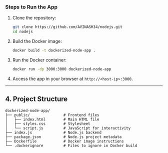 
### Steps to Run the App

1. Clone the repository:
   ```bash
   git clone https://github.com/AVINASH34/nodejs.git
   cd nodejs
   ```

2. Build the Docker image:
   ```bash
   docker build -t dockerized-node-app .
   ```

3. Run the Docker container:
   ```bash
   docker run -dp 3000:3000 dockerized-node-app
   ```

4. Access the app in your browser at `http://<host-ip>:3000`.

---

## 4. Project Structure

```
dockerized-node-app/
├── public/               # Frontend files
│   ├── index.html        # Main HTML file
│   ├── styles.css        # Stylesheet
│   └── script.js         # JavaScript for interactivity
├── index.js              # Node.js backend
├── package.json          # Node.js project metadata
├── Dockerfile            # Docker image instructions
└── .dockerignore         # Files to ignore in Docker build
```

